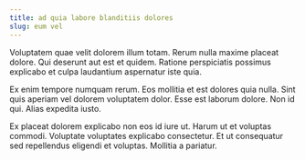 ```yaml
---
title: ad quia labore blanditiis dolores
slug: eum vel
---
```


Voluptatem quae velit dolorem illum totam. Rerum nulla maxime placeat dolore. Qui deserunt aut est et quidem. Ratione perspiciatis possimus explicabo et culpa laudantium aspernatur iste quia.

Ex enim tempore numquam rerum. Eos mollitia et est dolores quia nulla. Sint quis aperiam vel dolorem voluptatem dolor. Esse est laborum dolore. Non id qui. Alias expedita iusto.

Ex placeat dolorem explicabo non eos id iure ut. Harum ut et voluptas commodi. Voluptate voluptates explicabo consectetur. Et ut consequatur sed repellendus eligendi et voluptas. Mollitia a pariatur.
